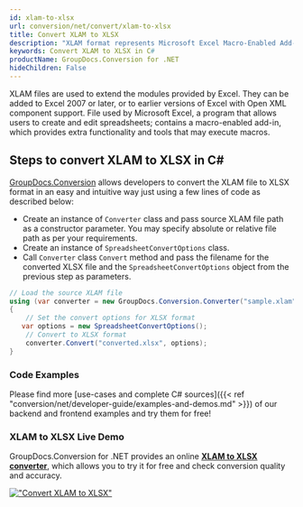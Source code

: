 ```yaml
---
id: xlam-to-xlsx
url: conversion/net/convert/xlam-to-xlsx
title: Convert XLAM to XLSX
description: "XLAM format represents Microsoft Excel Macro-Enabled Add-In with .xlam extension. Learn how to convert XLAM to XLSX file programmatically in C# language using GroupDocs.Conversion for .NET library."
keywords: Convert XLAM to XLSX in C#
productName: GroupDocs.Conversion for .NET
hideChildren: False
---
```


XLAM files are used to extend the modules provided by Excel. They can be added to Excel 2007 or later, or to earlier versions of Excel with Open XML component support. File used by Microsoft Excel, a program that allows users to create and edit spreadsheets; contains a macro-enabled add-in, which provides extra functionality and tools that may execute macros.

## Steps to convert XLAM to XLSX in C#

[GroupDocs.Conversion](https://products.groupdocs.com/conversion/net) allows developers to convert the XLAM file to XLSX format in an easy and intuitive way just using a few lines of code as described below:

* Create an instance of `Converter` class and pass source XLAM file path as a constructor parameter. You may specify absolute or relative file path as per your requirements. 
* Create an instance of `SpreadsheetConvertOptions` class.
* Call `Converter` class `Convert` method and pass the filename for the converted XLSX file and the `SpreadsheetConvertOptions` object from the previous step as parameters.

```csharp
// Load the source XLAM file
using (var converter = new GroupDocs.Conversion.Converter("sample.xlam"))
{
    // Set the convert options for XLSX format
   var options = new SpreadsheetConvertOptions();
    // Convert to XLSX format
    converter.Convert("converted.xlsx", options);
}
```

### Code Examples

Please find more [use-cases and complete C# sources]({{< ref "conversion/net/developer-guide/examples-and-demos.md" >}}) of our backend and frontend examples and try them for free!

### XLAM to XLSX Live Demo

GroupDocs.Conversion for .NET provides an online [**XLAM to XLSX converter**](https://products.groupdocs.app/conversion/xlam-to-xlsx), which allows you to try it for free and check conversion quality and accuracy.

[!["Convert XLAM to XLSX"](conversion/net/images/convert-to-xlsx/convert-xlam-to-xlsx.png)](https://products.groupdocs.app/conversion/xlam-to-xlsx)
